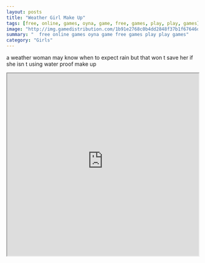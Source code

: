 ```yaml
---
layout: posts
title: "Weather Girl Make Up"
tags: [free, online, games, oyna, game, free, games, play, play, games]
image: "http://img.gamedistribution.com/1b91e2768c0b4dd2848f37b1f67646d1.jpg"
summary: "  free online games oyna game free games play play games"
category: "Girls"
---
```


a weather woman may know when to expect rain but that won t save her if she isn t using water proof make up

<iframe width="100%" height="480px;" src="http://flash.gamedistribution.com?game=1b91e2768c0b4dd2848f37b1f67646d1"></iframe>